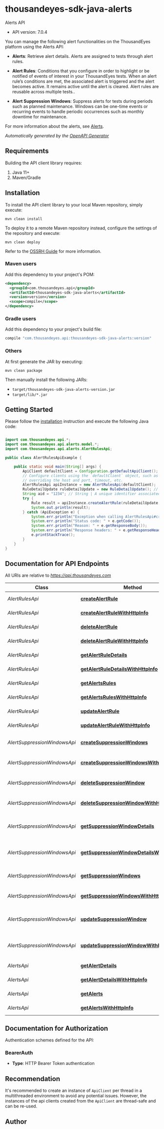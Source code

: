 # thousandeyes-sdk-java-alerts

Alerts API

- API version: 7.0.4

You can manage the following alert functionalities on the ThousandEyes platform using the Alerts API:

* **Alerts**: Retrieve alert details. Alerts are assigned to tests through alert rules.

* **Alert Rules**: Conditions that you configure in order to highlight or be notified of events of interest in your ThousandEyes tests. When an alert rule’s conditions are met, the associated alert is triggered and the alert becomes active. It remains active until the alert is cleared. Alert rules are reusable across multiple tests..

* **Alert Suppression Windows**: Suppress alerts for tests during periods such as planned maintenance. Windows can be one-time events or recurring events to handle periodic occurrences such as monthly downtime for maintenance.

For more information about the alerts, see [Alerts](https://docs.thousandeyes.com/product-documentation/alerts).



*Automatically generated by the [OpenAPI Generator](https://openapi-generator.tech)*

## Requirements

Building the API client library requires:

1. Java 11+
2. Maven/Gradle

## Installation

To install the API client library to your local Maven repository, simply execute:

```shell
mvn clean install
```

To deploy it to a remote Maven repository instead, configure the settings of the repository and execute:

```shell
mvn clean deploy
```

Refer to the [OSSRH Guide](http://central.sonatype.org/pages/ossrh-guide.html) for more information.

### Maven users

Add this dependency to your project's POM:

```xml
<dependency>
  <groupId>com.thousandeyes.api</groupId>
  <artifactId>thousandeyes-sdk-java-alerts</artifactId>
  <version>version</version>
  <scope>compile</scope>
</dependency>
```

### Gradle users

Add this dependency to your project's build file:

```groovy
compile "com.thousandeyes.api:thousandeyes-sdk-java-alerts:version"
```

### Others

At first generate the JAR by executing:

```shell
mvn clean package
```

Then manually install the following JARs:

- `target/thousandeyes-sdk-java-alerts-version.jar`
- `target/lib/*.jar`

## Getting Started

Please follow the [installation](#installation) instruction and execute the following Java code:

```java

import com.thousandeyes.api.*;
import com.thousandeyes.api.alerts.model.*;
import com.thousandeyes.api.alerts.AlertRulesApi;

public class AlertRulesApiExample {

    public static void main(String[] args) {
        ApiClient defaultClient = Configuration.getDefaultApiClient();
        // Configure clients using the `defaultClient` object, such as
        // overriding the host and port, timeout, etc.
        AlertRulesApi apiInstance = new AlertRulesApi(defaultClient);
        RuleDetailUpdate ruleDetailUpdate = new RuleDetailUpdate(); // RuleDetailUpdate | 
        String aid = "1234"; // String | A unique identifier associated with your account group. You can retrieve your `AccountGroupId` from the `/account-groups` endpoint. Note that you must be assigned to the target account group. Specifying this parameter without being assigned to the target account group will result in an error response.
        try {
            Rule result = apiInstance.createAlertRule(ruleDetailUpdate, aid);
            System.out.println(result);
        } catch (ApiException e) {
            System.err.println("Exception when calling AlertRulesApi#createAlertRule");
            System.err.println("Status code: " + e.getCode());
            System.err.println("Reason: " + e.getResponseBody());
            System.err.println("Response headers: " + e.getResponseHeaders());
            e.printStackTrace();
        }
    }
}

```

## Documentation for API Endpoints

All URIs are relative to *https://api.thousandeyes.com*

Class | Method | HTTP request | Description
------------ | ------------- | ------------- | -------------
*AlertRulesApi* | [**createAlertRule**](docs/AlertRulesApi.md#createAlertRule) | **POST** /v7/alerts/rules | Create alert rule
*AlertRulesApi* | [**createAlertRuleWithHttpInfo**](docs/AlertRulesApi.md#createAlertRuleWithHttpInfo) | **POST** /v7/alerts/rules | Create alert rule
*AlertRulesApi* | [**deleteAlertRule**](docs/AlertRulesApi.md#deleteAlertRule) | **DELETE** /v7/alerts/rules/{ruleId} | Delete alert rule
*AlertRulesApi* | [**deleteAlertRuleWithHttpInfo**](docs/AlertRulesApi.md#deleteAlertRuleWithHttpInfo) | **DELETE** /v7/alerts/rules/{ruleId} | Delete alert rule
*AlertRulesApi* | [**getAlertRuleDetails**](docs/AlertRulesApi.md#getAlertRuleDetails) | **GET** /v7/alerts/rules/{ruleId} | Retrieve alert rule
*AlertRulesApi* | [**getAlertRuleDetailsWithHttpInfo**](docs/AlertRulesApi.md#getAlertRuleDetailsWithHttpInfo) | **GET** /v7/alerts/rules/{ruleId} | Retrieve alert rule
*AlertRulesApi* | [**getAlertsRules**](docs/AlertRulesApi.md#getAlertsRules) | **GET** /v7/alerts/rules | List alert rules
*AlertRulesApi* | [**getAlertsRulesWithHttpInfo**](docs/AlertRulesApi.md#getAlertsRulesWithHttpInfo) | **GET** /v7/alerts/rules | List alert rules
*AlertRulesApi* | [**updateAlertRule**](docs/AlertRulesApi.md#updateAlertRule) | **PUT** /v7/alerts/rules/{ruleId} | Update alert rule
*AlertRulesApi* | [**updateAlertRuleWithHttpInfo**](docs/AlertRulesApi.md#updateAlertRuleWithHttpInfo) | **PUT** /v7/alerts/rules/{ruleId} | Update alert rule
*AlertSuppressionWindowsApi* | [**createSuppressionWindows**](docs/AlertSuppressionWindowsApi.md#createSuppressionWindows) | **POST** /v7/alert-suppression-windows | Create alert suppression window
*AlertSuppressionWindowsApi* | [**createSuppressionWindowsWithHttpInfo**](docs/AlertSuppressionWindowsApi.md#createSuppressionWindowsWithHttpInfo) | **POST** /v7/alert-suppression-windows | Create alert suppression window
*AlertSuppressionWindowsApi* | [**deleteSuppressionWindow**](docs/AlertSuppressionWindowsApi.md#deleteSuppressionWindow) | **DELETE** /v7/alert-suppression-windows/{windowId} | Delete alert suppression window
*AlertSuppressionWindowsApi* | [**deleteSuppressionWindowWithHttpInfo**](docs/AlertSuppressionWindowsApi.md#deleteSuppressionWindowWithHttpInfo) | **DELETE** /v7/alert-suppression-windows/{windowId} | Delete alert suppression window
*AlertSuppressionWindowsApi* | [**getSuppressionWindowDetails**](docs/AlertSuppressionWindowsApi.md#getSuppressionWindowDetails) | **GET** /v7/alert-suppression-windows/{windowId} | Retrieve alert suppression window
*AlertSuppressionWindowsApi* | [**getSuppressionWindowDetailsWithHttpInfo**](docs/AlertSuppressionWindowsApi.md#getSuppressionWindowDetailsWithHttpInfo) | **GET** /v7/alert-suppression-windows/{windowId} | Retrieve alert suppression window
*AlertSuppressionWindowsApi* | [**getSuppressionWindows**](docs/AlertSuppressionWindowsApi.md#getSuppressionWindows) | **GET** /v7/alert-suppression-windows | List alert suppression windows
*AlertSuppressionWindowsApi* | [**getSuppressionWindowsWithHttpInfo**](docs/AlertSuppressionWindowsApi.md#getSuppressionWindowsWithHttpInfo) | **GET** /v7/alert-suppression-windows | List alert suppression windows
*AlertSuppressionWindowsApi* | [**updateSuppressionWindow**](docs/AlertSuppressionWindowsApi.md#updateSuppressionWindow) | **PUT** /v7/alert-suppression-windows/{windowId} | Update alert suppression window
*AlertSuppressionWindowsApi* | [**updateSuppressionWindowWithHttpInfo**](docs/AlertSuppressionWindowsApi.md#updateSuppressionWindowWithHttpInfo) | **PUT** /v7/alert-suppression-windows/{windowId} | Update alert suppression window
*AlertsApi* | [**getAlertDetails**](docs/AlertsApi.md#getAlertDetails) | **GET** /v7/alerts/{alertId} | Retrieve alert details
*AlertsApi* | [**getAlertDetailsWithHttpInfo**](docs/AlertsApi.md#getAlertDetailsWithHttpInfo) | **GET** /v7/alerts/{alertId} | Retrieve alert details
*AlertsApi* | [**getAlerts**](docs/AlertsApi.md#getAlerts) | **GET** /v7/alerts | List active alerts
*AlertsApi* | [**getAlertsWithHttpInfo**](docs/AlertsApi.md#getAlertsWithHttpInfo) | **GET** /v7/alerts | List active alerts


<a id="documentation-for-authorization"></a>
## Documentation for Authorization


Authentication schemes defined for the API:
<a id="BearerAuth"></a>
### BearerAuth


- **Type**: HTTP Bearer Token authentication


## Recommendation

It's recommended to create an instance of `ApiClient` per thread in a multithreaded environment to avoid any potential issues.
However, the instances of the api clients created from the `ApiClient` are thread-safe and can be re-used.

## Author



